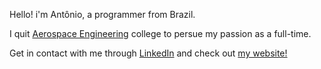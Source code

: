 Hello! i'm Antônio, a programmer from Brazil.

I quit [Aerospace Engineering](https://ufmg.br/cursos/graduacao/2399/91514) college to persue my passion as a full-time.

Get in contact with me through [LinkedIn](https://www.linkedin.com/in/antoniopataro/) and check out [my website!](https://www.antoniopataro.dev)
